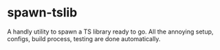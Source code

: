 # spawn-tslib
A handly utility to spawn a TS library ready to go. All the annoying setup, configs, build process, testing are done automatically.
